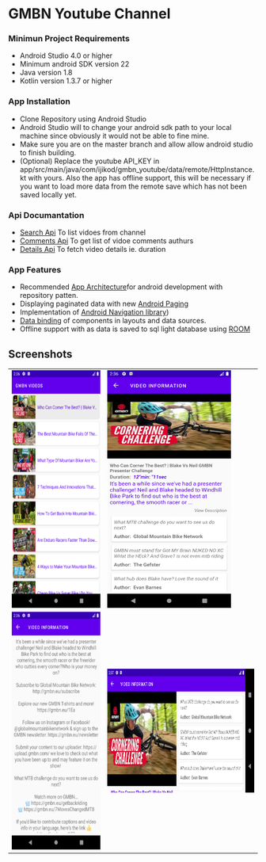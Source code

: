 # GMBN Youtube Channel

### Minimun Project Requirements 
* Android Studio 4.0 or higher
* Minimum android SDK version 22
* Java version 1.8
* Kotlin version 1.3.7 or higher

### App Installation
* Clone Repository using Android Studio
* Android Studio will to change your android sdk path to your local machine since obviously it would 
 not be able to fine mine. 
* Make sure you are on the master branch and allow allow android studio to finish building.
* (Optional) Replace the youtube API_KEY in app/src/main/java/com/ijikod/gmbn_youtube/data/remote/HttpInstance.kt with 
yours. Also the app has offline support, this will be necessary if you want to load more data from the remote save which has not been
saved locally yet.

### Api Documantation
* [Search Api](https://developers.google.com/youtube/v3/docs/videos) To list vidoes from channel
* [Comments Api](https://developers.google.com/youtube/v3/docs/commentThreads) To get list of vidoe comments authurs
* [Details Api](https://developers.google.com/youtube/v3/docs/videos) To fetch video details ie. duration

### App Features
* Recommended [App Architecture](https://developer.android.com/jetpack/guide)for android development with repository patten.
* Displaying paginated data with new [Android Paging](https://developer.android.com/topic/libraries/architecture/paging) 
* Implementation of [Android Navigation library](https://developer.android.com/guide/navigation))
* [Data binding](https://developer.android.com/jetpack/androidx/releases/databinding) of components in layouts and data sources. 
* Offline support with as data is saved to sql light database using [ROOM](https://developer.android.com/topic/libraries/architecture/room)


## Screenshots
 <table>
  <tr>
    <td><img src="/Images/list.png" width=250 height=480></td>
    <td><img src="/Images/details.png" width=250 height=480></td>
  </tr>
  <tr>
    <td><img src="/Images/more_details.png" width=300 height=480></td>
    <td><img src="/Images/details_land.png" width=500 height=250></td>
  </tr>
 </table>

 


